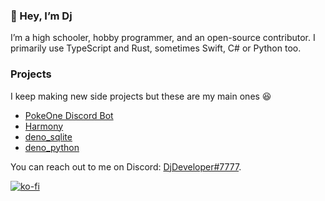 ### 👋 Hey, I’m Dj

I’m a high schooler, hobby programmer, and an open-source contributor.
I primarily use TypeScript and Rust, sometimes Swift, C# or Python too.

### Projects

I keep making new side projects but these are my main ones 😆

- [PokeOne Discord Bot](https://top.gg/bot/473020399060385792)
- [Harmony](https://github.com/harmonyland/harmony)
- [deno_sqlite](https://github.com/denodrivers/sqlite3)
- [deno_python](https://github.com/denosaurs/deno_python)

You can reach out to me on Discord: [DjDeveloper#7777](https://djdev.deno.dev/discord).

[![ko-fi](https://ko-fi.com/img/githubbutton_sm.svg)](https://ko-fi.com/S6S54DWQF)

